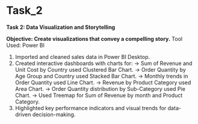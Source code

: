 # Task_2
**Task 2: Data Visualization and Storytelling**

**Objective: Create visualizations that convey a compelling story.**
Tool Used: Power BI
1) Imported and cleaned sales data in Power BI Desktop.
2) Created interactive dashboards with charts for:
     -> Sum of Revenue and Unit Cost by Country used Clustered Bar Chart.
     -> Order Quantity by Age Group and Country used Stacked Bar Chart.
     -> Monthly trends in Order Quantity used Line Chart.
     -> Revenue by Product Category used Area Chart.
     -> Order Quantity distribution by Sub-Category used Pie Chart.
     -> Used Treemap for Sum of Revenue by month and Product Category.
3) Highlighted key performance indicators and visual trends for data-driven decision-making.


